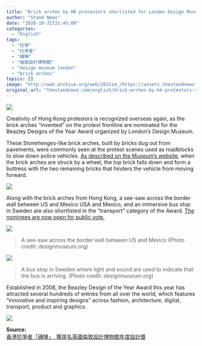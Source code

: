 ```yaml
---
title: "Brick arches by HK protestors shorlisted for London Design Museum’s award"
author: "Stand News"
date: "2020-10-31T21:45:00"
categories:
  - "English"
tags:
  - "抗爭"
  - "抗爭者"
  - "磚陣"
  - "倫敦設計博物館"
  - "design museum london"
  - "brick arches"
topics: []
image: "http://web.archive.org/web/2021im_/https://assets.thestandnews.com/media/photos/Layer200_Goovv_G5u9rGM.png"
original_url: "thestandnews.com/english/brick-arches-by-hk-protestors-shorlisted-for-london-design-museum-s-award"
---
```

![](http://web.archive.org/web/2021im_/https://assets.thestandnews.com/media/photos/Layer200_Goovv_G5u9rGM.png)

Creativity of Hong Kong protestors is recognized overseas again, as the brick arches “invented” on the protest frontline are nominated for the Beazley Designs of the Year Award organized by London’s Design Museum.

These Stonehenges-like brick arches, built by bricks dug out from pavements, were commonly seen at the protest scenes used as roadblocks to slow down police vehicles. [As described on the Museum’s website](http://web.archive.org/web/20210929034710/https://designmuseum.org/exhibitions/beazley-designs-of-the-year/transport/brick-arches), when the brick arches are struck by a wheel, the top brick falls down and form a buttress with the two remaining bricks that hinders the vehicle from moving forward.

![](http://web.archive.org/web/2021im_/https://assets.thestandnews.com/media/photos/74610037_7xyob_nxzGrkJ.jpg)

Along with the brick arches from Hong Kong, a see-saw across the border wall between US and Mexico USA and Mexico, and an immersive bus stop in Sweden are also shortlisted in the “transport” category of the Award. [The nominees are now open for public vote.](http://web.archive.org/web/20210929034710/https://designmuseum.org/exhibitions/beazley-designs-of-the-year/transport/)

![](http://web.archive.org/web/2021im_/https://assets.thestandnews.com/media/photos/us_8pWKU_jOam1pv.jpeg)
> A see-saw across the border wall between US and Mexico (Photo credit: designmuseum.org)

![](http://web.archive.org/web/2021im_/https://assets.thestandnews.com/media/photos/bus_hFH98_xrxCKwD.jpeg)
> A bus stop in Sweden where light and sound are used to indicate that the bus is arriving. (Photo credit: designmuseum.org)

Established in 2008, the Beazley Design of the Year Award this year has attracted several hundreds of entries from all over the world, which features “innovative and inspiring designs” across fashion, architecture, digital, transport, product and graphics.

![](http://web.archive.org/web/2021im_/https://assets.thestandnews.com/media/photos/E7_yKVLr_5fHMlRS.jpg)

**Source:**  
[香港抗爭者「磚陣」　獲提名英國倫敦設計博物館年度設計獎](../../city/%E9%A6%99%E6%B8%AF%E6%8A%97%E7%88%AD%E8%80%85-%E7%A3%9A%E9%99%A3-%E7%8D%B2%E6%8F%90%E5%90%8D%E8%8B%B1%E5%9C%8B%E5%80%AB%E6%95%A6%E8%A8%AD%E8%A8%88%E5%8D%9A%E7%89%A9%E9%A4%A8%E5%B9%B4%E5%BA%A6%E8%A8%AD%E8%A8%88%E7%8D%8E/)